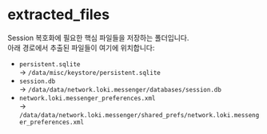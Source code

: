 # extracted_files

Session 복호화에 필요한 핵심 파일들을 저장하는 폴더입니다.  
아래 경로에서 추출된 파일들이 여기에 위치합니다:

- `persistent.sqlite`  
  → `/data/misc/keystore/persistent.sqlite`
- `session.db`  
  → `/data/data/network.loki.messenger/databases/session.db`
- `network.loki.messenger_preferences.xml`  
  → `/data/data/network.loki.messenger/shared_prefs/network.loki.messenger_preferences.xml`
